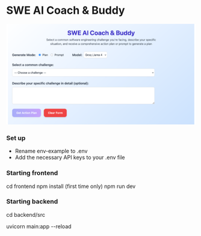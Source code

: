 
# SWE AI Coach & Buddy

<img src="swe-home-page.png" />

### Set up
* Rename env-example to .env
* Add the necessary API keys to your .env file


### Starting frontend
cd frontend
npm install (first time only)
npm run dev


### Starting backend
cd backend/src

uvicorn main:app --reload
